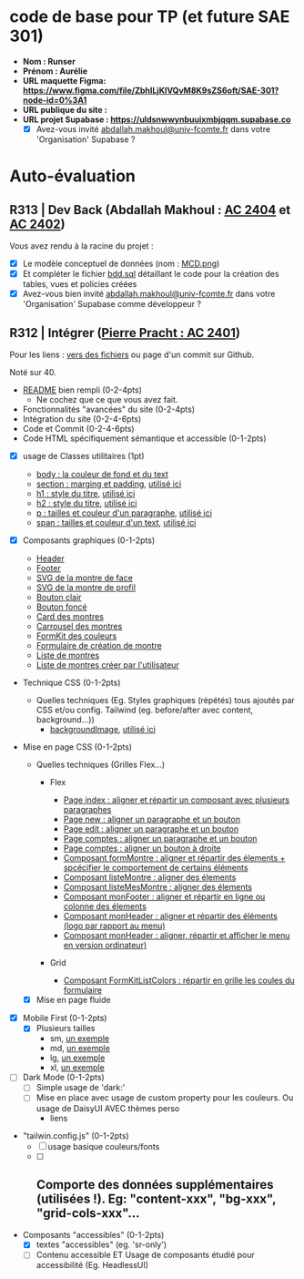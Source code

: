 # code de base pour TP (et future SAE 301)

- **Nom : Runser**
- **Prénom : Aurélie**
- **URL maquette Figma: https://www.figma.com/file/ZbhILjKIVQvM8K9sZS6oft/SAE-301?node-id=0%3A1**
- **URL publique du site :**
- **URL projet Supabase : https://uldsnwwynbuuixmbjqqm.supabase.co**
  - [X] Avez-vous invité abdallah.makhoul@univ-fcomte.fr dans votre 'Organisation' Supabase ?

# Auto-évaluation

## R313 | Dev Back (Abdallah Makhoul : [AC 2404](https://moodle.univ-fcomte.fr/mod/assign/view.php?id=612670) et [AC 2402](https://moodle.univ-fcomte.fr/mod/assign/view.php?id=612669))

Vous avez rendu à la racine du projet :

- [X] Le modèle conceptuel de données (nom : [MCD.png](/MCD.png))
- [X] Et compléter le fichier [bdd.sql](/bdd.sql) détaillant le code pour la création des tables, vues et policies créées
- [X] Avez-vous bien invité abdallah.makhoul@univ-fcomte.fr dans votre 'Organisation' Supabase comme développeur ?

## R312 | Intégrer ([Pierre Pracht : AC 2401](https://moodle.univ-fcomte.fr/mod/assign/view.php?id=612668))

Pour les liens :
[vers des fichiers](https://docs.github.com/en/repositories/managing-your-repositorys-settings-and-features/customizing-your-repository/about-readmes#relative-links-and-image-paths-in-readme-files) ou page d'un commit sur Github.

Noté sur 40.

- [README](/README.md) bien rempli (0-2-4pts)
  - Ne cochez que ce que vous avez fait.
- Fonctionnalités "avancées" du site (0-2-4pts)
- Intégration du site (0-2-4-6pts)
- Code et Commit (0-2-4-6pts)
- Code HTML spécifiquement sémantique et accessible (0-1-2pts)

- [X] usage de Classes utilitaires (1pt)
  - [body : la couleur de fond et du text](/src/index.css#L7)
  - [section : marging et padding](/src/index.css#L11), [utilisé ici](/src/pages/index.vue#L20)
  - [h1 : style du titre](/src/index.css#L15), [utilisé ici](/src/pages/index.vue#L21)
  - [h2 : style du titre](/src/index.css#L19), [utilisé ici](/src/components/formMontre.vue#L15)
  - [p : tailles et couleur d'un paragraphe](/src/index.css#L23), [utilisé ici](/src/pages/index.vue#L28)
  - [span : tailles et couleur d'un text](/src/index.css#L27), [utilisé ici](/src/pages/index.vue#L30)

- [X] Composants graphiques (0-1-2pts)
  - [Header](/src/components/monHeader.vue)
  - [Footer](/src/components/monFooter.vue)
  - [SVG de la montre de face](/src/components/montreFace.vue)
  - [SVG de la montre de profil](/src/components/montreProfil.vue)
  - [Bouton clair](/src/components/boutonClair.vue)
  - [Bouton foncé](/src/components/boutonFonce.vue)
  - [Card des montres](/src/components/cardMontre.vue)
  - [Carrousel des montres](/src/components/carrouselMontre.vue)
  - [FormKit des couleurs](/src/components/FormKitListColors.vue)
  - [Formulaire de création de montre](/src/components/formMontre.vue)
  - [Liste de montres](/src/components/listeMontres.vue)
  - [Liste de montres créer par l'utilisateur](/src/components/listeMesMontres.vue)

- Technique CSS (0-1-2pts)
  - Quelles techniques (Eg. Styles graphiques (répétés) tous ajoutés par CSS et/ou
    config. Tailwind (eg. before/after avec content, background...))
    - [backgroundImage](/tailwind.config.js#30), [utilisé ici](/src/pages/index.vue#5)

- Mise en page CSS (0-1-2pts)
  - Quelles techniques (Grilles Flex...)
    - Flex
      - [Page index : aligner et répartir un composant avec plusieurs paragraphes](/src/pages/index.vue#L23) 
      - [Page new : aligner un paragraphe et un bouton](/src/pages/new.vue#L8)
      - [Page edit : aligner un paragraphe et un bouton](/src/pages/edit/%5Bid%5D.vue)
      - [Page comptes : aligner un paragraphe et un bouton](/src/pages/comptes.vue#L25)
      - [Page comptes : aligner un bouton à droite](/src/pages/comptes.vue#L42)
      - [Composant formMontre : aligner et répartir des élements + spcécifier le comportement de certains éléments](/src/components/formMontre.vue#L2)
      - [Composant listeMontre : aligner des élements](/src/components/listeMontres.vue#L24)
      - [Composant listeMesMontre : aligner des élements](/src/components/listeMesMontres.vue#L24)
      - [Composant monFooter : aligner et répartir en ligne ou colonne des élements](/src/components/monFooter.vue#L3)
      - [Composant monHeader : aligner et répartir des éléments (logo par rapport au menu)](/src/components/monHeader.vue#L2)
      - [Composant monHeader : aligner, répartir et afficher le menu en version ordinateur)](/src/components/monHeader.vue#L56)

    - Grid
      - [Composant FormKitListColors : répartir en grille les coules du formulaire](/src/components/FormKitListColors.vue#L25)

  - [X] Mise en page fluide

- [X] Mobile First (0-1-2pts)
  - [X] Plusieurs tailles
    - sm, [un exemple](/src/components/monFooter.vue#L23)
    - md, [un exemple](/src/components/monHeader.vue#L14)
    - lg, [un exemple](src/pages/index.vue#L5)
    - xl, [un exemple](src/components/monHeader.vue#L7)

- [ ] Dark Mode (0-1-2pts)
  - [ ] Simple usage de 'dark:'
  - [ ] Mise en place avec usage de custom property pour les couleurs. Ou usage de DaisyUI AVEC thèmes perso
    - liens

- "tailwin.config.js" (0-1-2pts)
  - [ ] usage basique couleurs/fonts
  - [ ] Comporte des données supplémentaires (utilisées !). Eg: "content-xxx", "bg-xxx", "grid-cols-xxx"...
    - 

- Composants "accessibles" (0-1-2pts)
  - [X] textes "accessibles" (eg. 'sr-only')
  - [ ] Contenu accessible ET Usage de composants étudié pour accessibilité (Eg. HeadlessUI)

[^1]: Supprimez les mentions inutiles.
